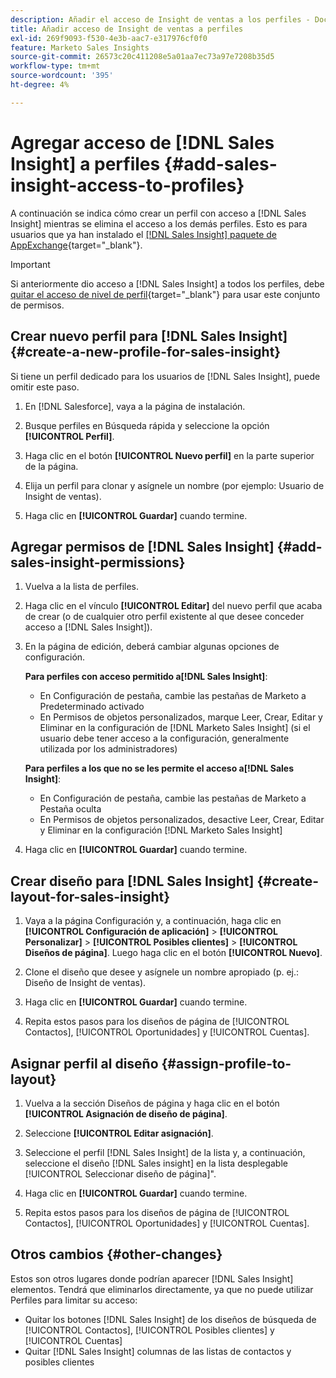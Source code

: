 ```yaml
---
description: Añadir el acceso de Insight de ventas a los perfiles - Documentos de Marketo - Documentación del producto
title: Añadir acceso de Insight de ventas a perfiles
exl-id: 269f9093-f530-4e3b-aac7-e317976cf0f0
feature: Marketo Sales Insights
source-git-commit: 26573c20c411208e5a01aa7ec73a97e7208b35d5
workflow-type: tm+mt
source-wordcount: '395'
ht-degree: 4%

---
```


# Agregar acceso de [!DNL Sales Insight] a perfiles {#add-sales-insight-access-to-profiles}

A continuación se indica cómo crear un perfil con acceso a [!DNL Sales Insight] mientras se elimina el acceso a los demás perfiles. Esto es para usuarios que ya han instalado el [[!DNL Sales Insight] paquete de AppExchange](/help/marketo/product-docs/marketo-sales-insight/msi-for-salesforce/installation/install-marketo-sales-insight-package-in-salesforce-appexchange.md){target="_blank"}.

>[!IMPORTANT]
>
>Si anteriormente dio acceso a [!DNL Sales Insight] a todos los perfiles, debe [quitar el acceso de nivel de perfil](/help/marketo/product-docs/marketo-sales-insight/msi-for-salesforce/configuration/remove-sales-insight-access.md){target="_blank"} para usar este conjunto de permisos.

## Crear nuevo perfil para [!DNL Sales Insight] {#create-a-new-profile-for-sales-insight}

Si tiene un perfil dedicado para los usuarios de [!DNL Sales Insight], puede omitir este paso.

1. En [!DNL Salesforce], vaya a la página de instalación.

1. Busque perfiles en Búsqueda rápida y seleccione la opción **[!UICONTROL Perfil]**.

1. Haga clic en el botón **[!UICONTROL Nuevo perfil]** en la parte superior de la página.

1. Elija un perfil para clonar y asígnele un nombre (por ejemplo: Usuario de Insight de ventas).

1. Haga clic en **[!UICONTROL Guardar]** cuando termine.

## Agregar permisos de [!DNL Sales Insight] {#add-sales-insight-permissions}

1. Vuelva a la lista de perfiles.

1. Haga clic en el vínculo **[!UICONTROL Editar]** del nuevo perfil que acaba de crear (o de cualquier otro perfil existente al que desee conceder acceso a [!DNL Sales Insight]).

1. En la página de edición, deberá cambiar algunas opciones de configuración.

   **Para perfiles con acceso permitido a[!DNL Sales Insight]**:

   * En Configuración de pestaña, cambie las pestañas de Marketo a Predeterminado activado
   * En Permisos de objetos personalizados, marque Leer, Crear, Editar y Eliminar en la configuración de [!DNL Marketo Sales Insight] (si el usuario debe tener acceso a la configuración, generalmente utilizada por los administradores)

   **Para perfiles a los que no se les permite el acceso a[!DNL Sales Insight]**:

   * En Configuración de pestaña, cambie las pestañas de Marketo a Pestaña oculta
   * En Permisos de objetos personalizados, desactive Leer, Crear, Editar y Eliminar en la configuración [!DNL Marketo Sales Insight]

1. Haga clic en **[!UICONTROL Guardar]** cuando termine.

## Crear diseño para [!DNL Sales Insight] {#create-layout-for-sales-insight}

1. Vaya a la página Configuración y, a continuación, haga clic en **[!UICONTROL Configuración de aplicación]** > **[!UICONTROL Personalizar]** > **[!UICONTROL Posibles clientes]** > **[!UICONTROL Diseños de página]**. Luego haga clic en el botón **[!UICONTROL Nuevo]**.

1. Clone el diseño que desee y asígnele un nombre apropiado (p. ej.: Diseño de Insight de ventas).

1. Haga clic en **[!UICONTROL Guardar]** cuando termine.

1. Repita estos pasos para los diseños de página de [!UICONTROL Contactos], [!UICONTROL Oportunidades] y [!UICONTROL Cuentas].

## Asignar perfil al diseño {#assign-profile-to-layout}

1. Vuelva a la sección Diseños de página y haga clic en el botón **[!UICONTROL Asignación de diseño de página]**.

1. Seleccione **[!UICONTROL Editar asignación]**.

1. Seleccione el perfil [!DNL Sales Insight] de la lista y, a continuación, seleccione el diseño [!DNL Sales insight] en la lista desplegable [!UICONTROL Seleccionar diseño de página]&quot;.

1. Haga clic en **[!UICONTROL Guardar]** cuando termine.

1. Repita estos pasos para los diseños de página de [!UICONTROL Contactos], [!UICONTROL Oportunidades] y [!UICONTROL Cuentas].

## Otros cambios {#other-changes}

Estos son otros lugares donde podrían aparecer [!DNL Sales Insight] elementos. Tendrá que eliminarlos directamente, ya que no puede utilizar Perfiles para limitar su acceso:

* Quitar los botones [!DNL Sales Insight] de los diseños de búsqueda de [!UICONTROL Contactos], [!UICONTROL Posibles clientes] y [!UICONTROL Cuentas]
* Quitar [!DNL Sales Insight] columnas de las listas de contactos y posibles clientes
